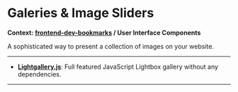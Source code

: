 # Galeries &amp; Image Sliders

**Context: [frontend-dev-bookmarks](../README.md) / User Interface Components**

A sophisticated way to present a collection of images on your website.



-----------------------------------------
+ **[Lightgallery.js](https://github.com/sachinchoolur/lightgallery.js/)**: Full featured JavaScript Lightbox gallery without any dependencies.


------------------

